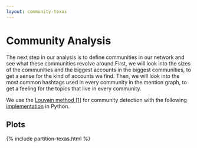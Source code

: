 ```yaml
---
layout: community-texas
---
```


# Community Analysis

The next step in our analysis is to define communities in our network and
see what these communities revolve around.First, we will look into the
sizes of the communities and the biggest accounts in the biggest communities,
to get a sense for the kind of accounts we find.
Then, we will look into the most common hashtags used in every community in
the mention graph, to get a feeling for the topics that live in every community.

We use the [Louvain method \[1\]](references) for community detection with
the following [implementation](https://github.com/taynaud/python-louvain) in
Python.

## Plots

{% include partition-texas.html %}
